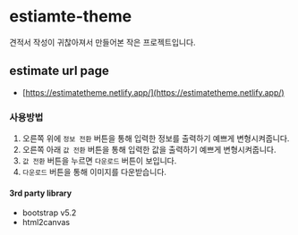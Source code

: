 # estiamte-theme
견적서 작성이 귀찮아져서 만들어본 작은 프로젝트입니다.

## estimate url page
- [https://estimatetheme.netlify.app/](https://estimatetheme.netlify.app/)

### 사용방법
1. 오른쪽 위에 `정보 전환` 버튼을 통해 입력한 정보를 출력하기 예쁘게 변형시켜줍니다.
2. 오른쪽 아래 `값 전환` 버튼을 통해 입력한 값을 출력하기 예쁘게 변형시켜줍니다.
3. `값 전환` 버튼을 누르면 `다운로드` 버튼이 보입니다.
4. `다운로드` 버튼을 통해 이미지를 다운받습니다.

#### 3rd party library
- bootstrap v5.2
- html2canvas